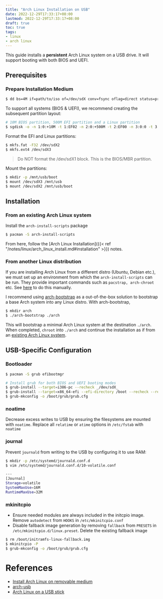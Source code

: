 ```yaml
---
title: "Arch Linux Installation on USB"
date: 2022-12-29T17:33:17+08:00
lastmod: 2022-12-29T17:33:17+08:00
draft: true
toc: true
tags:
- linux
- arch linux
---
```


This guide installs a **persistent** Arch Linux system on a USB drive. It will support
booting with both BIOS and UEFI.

## Prerequisites
### Prepare Installation Medium

```bash
$ dd bs=4M if=path/to/iso of=/dev/sdX conv=fsync oflag=direct status=progress
```

To support all systems (BIOS & UEFI), we recommend creating the subsequent partition layout:

```bash
# 10M BIOS partition, 500M EFI partition and a Linux partition
$ sgdisk -o -n 1:0:+10M -t 1:EF02 -n 2:0:+500M -t 2:EF00 -n 3:0:0 -t 3:8300 /dev/sdX
```

Format the EFI and Linux partitions:

```bash
$ mkfs.fat -F32 /dev/sdX2
$ mkfs.ext4 /dev/sdX3
```

>Do NOT format the /dev/sdX1 block. This is the BIOS/MBR partition.

Mount the partitions:

```bash
$ mkdir -p /mnt/usb/boot
$ mount /dev/sdX3 /mnt/usb
$ mount /dev/sdX2 /mnt/usb/boot
```

## Installation
### From an existing Arch Linux system

Install the `arch-install-scripts` package

```bash
$ pacman -S arch-install-scripts
```

From here, follow the [Arch Linux Installation]({{< ref "/notes/linux/arch_linux_install.md#installation" >}}) notes.


### From another Linux distribution

If you are installing Arch Linux from a different distro (Ubuntu, Debian etc.),
we must set up an environment from which the `arch-install-scripts` can be run.
They provide important commands such as `pacstrap, arch-chroot` etc. See
[here](https://wiki.archlinux.org/title/Install_Arch_Linux_from_existing_Linux#From_a_host_running_another_Linux_distribution)
to do this manually.

I recommend using [arch-bootstrap](https://github.com/tokland/arch-bootstrap) as
a out-of-the-box solution to bootstrap a base Arch system into any Linux distro.
With arch-bootstrap,

```bash
$ mkdir arch
$ ./arch-bootstrap ./arch
```

This will bootstrap a minimal Arch Linux system at the destination `./arch`. When
completed, `chroot` into `./arch` and continue the installation as if from an
[existing Arch Linux system](#from-an-existing-arch-linux-system).

## USB-Specific Configuration
### Bootloader
```bash
$ pacman -S grub efibootmgr

# Install grub for both BIOS and UEFI booting modes
$ grub-install --target=i386-pc --recheck _/dev/sdX_
$ grub-install --target=x86_64-efi --efi-directory /boot --recheck --removable
$ grub-mkconfig -o /boot/grub/grub.cfg
```

### noatime
Decrease excess writes to USB by ensuring the filesystems are mounted with `noatime`. Replace all `relatime` or `atime` options in `/etc/fstab` with `noatime`

### journal
Prevent `journald` from writing to the USB by configuring it to use RAM:

```bash
$ mkdir -p /etc/systemd/journald.conf.d
$ vim /etc/systemd/journald.conf.d/10-volatile.conf

---
[Journal]
Storage=volatile
SystemMaxUse=16M
RuntimeMaxUse=32M
```

### mkinitcpio
- Ensure needed modules are always included in the initcpio image. Remove `autodetect` from `HOOKS` in `/etc/mkinitcpio.conf`
- Disable fallback image generation by removing `fallback` from `PRESETS` in `/etc/mkinitcpio.d/linux.preset`. Delete the existing fallback image

```bash
$ rm /boot/initramfs-linux-fallback.img
$ mkinitcpio -P
$ grub-mkconfig -o /boot/grub/grub.cfg
```

# References
- [Install Arch Linux on removable medium](https://wiki.archlinux.org/title/Install_Arch_Linux_on_a_removable_medium)
- [arch-usb](https://mags.zone/help/arch-usb.html)
- [Arch Linux on a USB stick](https://www.youtube.com/watch?v=yaThYGr37DI)

